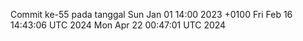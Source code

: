 Commit ke-55 pada tanggal Sun Jan 01 14:00 2023 +0100
Fri Feb 16 14:43:06 UTC 2024
Mon Apr 22 00:47:01 UTC 2024
